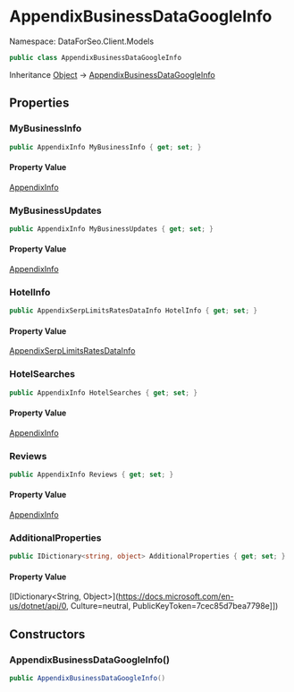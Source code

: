 # AppendixBusinessDataGoogleInfo

Namespace: DataForSeo.Client.Models

```csharp
public class AppendixBusinessDataGoogleInfo
```

Inheritance [Object](https://docs.microsoft.com/en-us/dotnet/api/Object) → [AppendixBusinessDataGoogleInfo](./AppendixBusinessDataGoogleInfo.md)

## Properties

### **MyBusinessInfo**

```csharp
public AppendixInfo MyBusinessInfo { get; set; }
```

#### Property Value

[AppendixInfo](./AppendixInfo.md)<br>

### **MyBusinessUpdates**

```csharp
public AppendixInfo MyBusinessUpdates { get; set; }
```

#### Property Value

[AppendixInfo](./AppendixInfo.md)<br>

### **HotelInfo**

```csharp
public AppendixSerpLimitsRatesDataInfo HotelInfo { get; set; }
```

#### Property Value

[AppendixSerpLimitsRatesDataInfo](./AppendixSerpLimitsRatesDataInfo.md)<br>

### **HotelSearches**

```csharp
public AppendixInfo HotelSearches { get; set; }
```

#### Property Value

[AppendixInfo](./AppendixInfo.md)<br>

### **Reviews**

```csharp
public AppendixInfo Reviews { get; set; }
```

#### Property Value

[AppendixInfo](./AppendixInfo.md)<br>

### **AdditionalProperties**

```csharp
public IDictionary<string, object> AdditionalProperties { get; set; }
```

#### Property Value

[IDictionary&lt;String, Object&gt;](https://docs.microsoft.com/en-us/dotnet/api/0, Culture=neutral, PublicKeyToken=7cec85d7bea7798e]])<br>

## Constructors

### **AppendixBusinessDataGoogleInfo()**

```csharp
public AppendixBusinessDataGoogleInfo()
```
